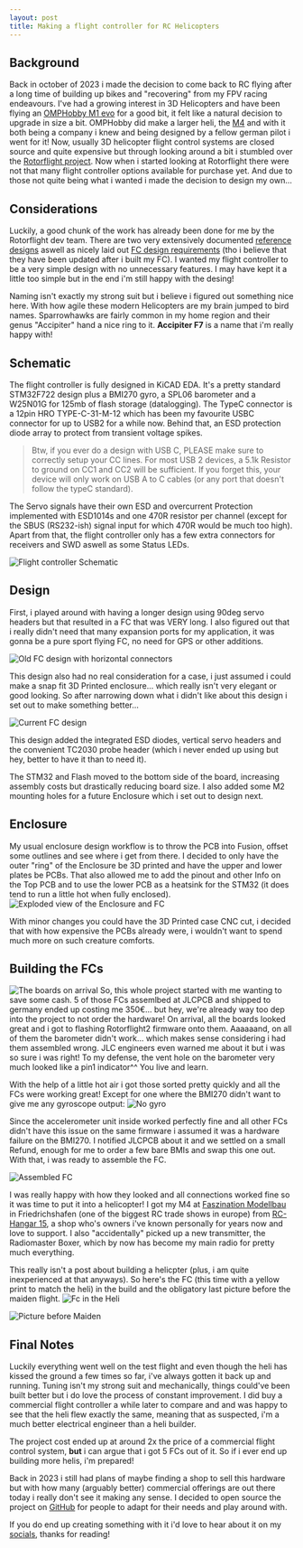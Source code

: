 ```yaml
---
layout: post
title: Making a flight controller for RC Helicopters
---
```

## Background
Back in october of 2023 i made the decision to come back to RC flying after a long time of building up bikes and "recovering" from my FPV racing endeavours. I've had a growing interest in 3D Helicopters and have been flying an [OMPHobby M1 evo](https://www.omphobby.com/OMPHOBBY-M1-RC-Helicopter-EVO-Version-OMPHOBBY-M1-EVO-Heli-p3423251.html) for a good bit, it felt like a natural decision to upgrade in size a bit. OMPHobby did make a larger heli, the [M4](https://www.omphobby.com/OMPHOBBY-M4-RC-Helicopter-p3639115.html) and with it both being a company i knew and being designed by a fellow german pilot i went for it!
Now, usually 3D helicopter flight control systems are closed source and quite expensive but through looking around a bit i stumbled over the [Rotorflight project](https://www.rotorflight.org/). Now when i started looking at Rotorflight there were not that many flight controller options available for purchase yet. And due to those not quite being what i wanted i made the decision to design my own...

## Considerations
Luckily, a good chunk of the work has already been done for me by the Rotorflight dev team. There are two very extensively documented [reference designs](https://www.rotorflight.org/docs/next/Manufacturers/Reference-Design) aswell as nicely laid out [FC design requirements](https://www.rotorflight.org/docs/next/Manufacturers/Design-Requirements) (tho i believe that they have been updated after i built my FC). I wanted my flight controller to be a very simple design with no unnecessary features. I may have kept it a little too simple but in the end i'm still happy with the desing!

Naming isn't exactly my strong suit but i believe i figured out something nice here. With how agile these modern Helicopters are my brain jumped to bird names. Sparrowhawks are fairly common in my home region and their genus "Accipiter" hand a nice ring to it. **Accipiter F7** is a name that i'm really happy with!

## Schematic
The flight controller is fully designed in KiCAD EDA. It's a pretty standard STM32F722 design plus a BMI270 gyro, a SPL06 barometer and a W25N01G for 125mb of flash storage (datalogging). The TypeC connector is a 12pin HRO TYPE-C-31-M-12 which has been my favourite USBC connector for up to USB2 for a while now. Behind that, an ESD protection diode array to protect from transient voltage spikes.

> Btw, if you ever do a design with USB C, PLEASE make sure to correctly setup your CC lines. For most USB 2 devices, a 5.1k Resistor to ground on CC1 and CC2 will be sufficient. If you forget this, your device will only work on USB A to C cables (or any port that doesn't follow the typeC standard).

The Servo signals have their own ESD and overcurrent Protection implemented with ESD1014s and one 470R resistor per channel (except for the SBUS (RS232-ish) signal input for which 470R would be much too high).
Apart from that, the flight controller only has a few extra connectors for receivers and SWD aswell as some Status LEDs.

![Flight controller Schematic](/images/AccipiterF7/Schematic.png)

## Design
First, i played around with having a longer design using 90deg servo headers but that resulted in a FC that was VERY long. I also figured out that i really didn't need that many expansion ports for my application, it was gonna be a pure sport flying FC, no need for GPS or other additions.

![Old FC design with horizontal connectors](/images/AccipiterF7/InitialDesign.png)

This design also had no real consideration for a case, i just assumed i could make a snap fit 3D Printed enclosure... which really isn't very elegant or good looking. So after narrowing down what i didn't like about this design i set out to make something better...

![Current FC design](/images/AccipiterF7/CurrentDesign.png)

This design added the integrated ESD diodes, vertical servo headers and the convenient TC2030 probe header (which i never ended up using but hey, better to have it than to need it). 

The STM32 and Flash moved to the bottom side of the board, increasing assembly costs but drastically reducing board size. I also added some M2 mounting holes for a future Enclosure which i set out to design next. 

## Enclosure
My usual enclosure design workflow is to throw the PCB into Fusion, offset some outlines and see where i get from there. I decided to only have the outer "ring" of the Enclosure be 3D printed and have the upper and lower plates be PCBs. That also allowed me to add the pinout and other Info on the Top PCB and to use the lower PCB as a heatsink for the STM32 (it does tend to run a little hot when fully enclosed). 
![Exploded view of the Enclosure and FC](/images/AccipiterF7/FCRenderExploded.png)

With minor changes you could have the 3D Printed case CNC cut, i decided that with how expensive the PCBs already were, i wouldn't want to spend much more on such creature comforts. 

## Building the FCs
![The boards on arrival](/images/AccipiterF7/PCBsOnDelivery.jpg)
So, this whole project started with me wanting to save some cash. 5 of those FCs assemlbed at JLCPCB and shipped to germany ended up costing me 350€... but hey, we're already way too dep into the project to not order the hardware! On arrival, all the boards looked great and i got to flashing Rotorflight2 firmware onto them. Aaaaaand, on all of them the barometer didn't work... which makes sense considering i had them assembled wrong. JLC engineers even warned me about it but i was so sure i was right! To my defense, the vent hole on the barometer very much looked like a pin1 indicator^^ You live and learn. 

With the help of a little hot air i got those sorted pretty quickly and all the FCs were working great! Except for one where the BMI270 didn't want to give me any gyroscope output: 
![No gyro](/images/AccipiterF7/GyroIssues.png)

Since the accelerometer unit inside worked perfectly fine and all other FCs didn't have this issue on the same firmware i assumed it was a hardware failure on the BMI270. I notified JLCPCB about it and we settled on a small Refund, enough for me to order a few bare BMIs and swap this one out. With that, i was ready to assemble the FC.

![Assembled FC](/images/AccipiterF7/AssembledFc.png)

I was really happy with how they looked and all connections worked fine so it was time to put it into a helicopter! I got my M4 at  [Faszination Modellbau](https://www.faszination-modellbau.de/) in Friedrichshafen (one of the biggest RC trade shows in europe) from [RC-Hangar 15](https://shop.rc-hangar15.de/), a shop who's owners i've known personally for years now and love to support. I also "accidentally" picked up a new transmitter, the Radiomaster Boxer, which by now has become my main radio for pretty much everything.

This really isn't a post about building a helicpter (plus, i am quite inexperienced at that anyways). So here's the FC (this time with a yellow print to match the heli) in the build and the obligatory last picture before the maiden flight.
![Fc in the Heli](/images/AccipiterF7/FcInHeli.png)

![Picture before Maiden](/images/AccipiterF7/RightBeforeMaiden.png)

## Final Notes

Luckily everything went well on the test flight and even though the heli has kissed the ground a few times so far, i've always gotten it back up and running. Tuning isn't my strong suit and mechanically, things could've been built better but i do love the process of constant improvement. I did buy a commercial flight controller a while later to compare and and was happy to see that the heli flew exactly the same, meaning that as suspected, i'm a much better electrical engineer than a heli builder. 

The project cost ended up at around 2x the price of a commercial flight control system, **but** i can argue that i got 5 FCs out of it. So if i ever end up building more helis, i'm prepared!

Back in 2023 i still had plans of maybe finding a shop to sell this hardware but with how many (arguably better) commercial offerings are out there today i really don't see it making any sense. I decided to open source the project on [GitHub](https://github.com/MarvFPV/AccipiterF7) for people to adapt for their needs and play around with. 

If you do end up creating something with it i'd love to hear about it on my [socials](https://mschnabel.com/about/), thanks for reading!